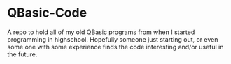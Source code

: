 QBasic-Code
===========

A repo to hold all of my old QBasic programs from when I started programming in highschool. Hopefully someone just starting out, or even some one with some experience finds the code interesting and/or useful in the future.